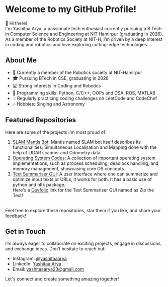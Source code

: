# Welcome to my GitHub Profile!

👋 Hi there!<br>
I'm Yashitaa Arya, a passionate tech enthusiast currently pursuing a B.Tech in Computer Science and Engineering at NIT Hamirpur (graduating in 2026). As a member of the Robotics Society at NIT-H, I’m driven by a deep interest in coding and robotics and love exploring cutting-edge technologies.

## About Me

- 💼 Currently a member of the Robotics society at NIT-Hamirpur
- 🎓 Pursuing BTech in CSE, graduating in 2026
- 💻 Strong interests in Coding and Robotics
- 🌟 Programming skills: Python, C/C++, OOPs and DSA, ROS, MATLAB
- 💡 Regularly practicing coding challenges on LeetCode and CodeChef
- 🎶 Hobbies: Singing and Astronomy

## Featured Repositories

Here are some of the projects I'm most proud of:

1. [SLAM Mantis Bot](https://github.com/YashitaaArya/Mantis): Mantis named SLAM bot itself describes its functionalities; Simultaneous Localisation and Mapping done with the help of LIDAR scanner and Odometry data.
2. [Operating System Codes](): A collection of important operating system implementations, such as process scheduling, deadlock handling, and memory management, showcasing core OS concepts.
3. [Text Summariser GUI](https://github.com/YashitaaArya/Text-Summariser-UI): A user interface where one can summerize and optimize input texts or URLs, it works for both. It has a basic use of python and nltk package.
   <br>
   Here's a [Devfolio](https://devfolio.co/projects/zip-the-text-635e) link for the Text Summariser GUI named as Zip the Text!
<br>
Feel free to explore these repositories, star them if you like, and share your feedback!

## Get in Touch

I’m always eager to collaborate on exciting projects, engage in discussions, and exchange ideas. Don’t hesitate to reach out:

<!-- - Twitter: [@YourTwitterHandle](link) -->
- Instagram: [@yashitaaarya](https://www.instagram.com/yashitaaarya/)
- LinkedIn: [Yashitaa Arya](https://www.linkedin.com/in/yashitaaarya/)
- Email: [yashitaaarya23@gmail.com](mailto:yashitaaarya23@gmail.com)

Let's connect and create something amazing together!

